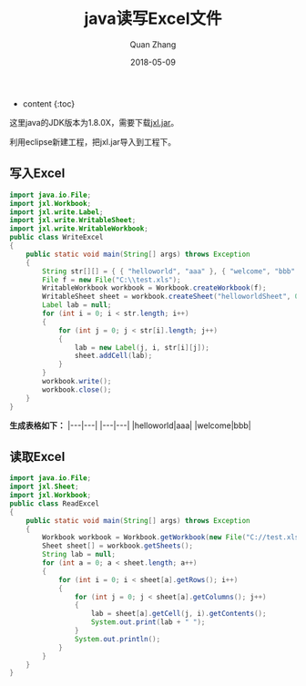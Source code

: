 ﻿---
layout: post
title: "java读写Excel文件"
date: 2018-05-09
categories: java
tags: java
author: Quan Zhang
---

* content
{:toc} 

这里java的JDK版本为1.8.0X，需要下载[jxl.jar](http://vdisk.weibo.com/s/aQg7p2eKoOm9K)。

利用eclipse新建工程，把jxl.jar导入到工程下。

## 写入Excel

```java
import java.io.File;
import jxl.Workbook;
import jxl.write.Label;
import jxl.write.WritableSheet;
import jxl.write.WritableWorkbook;
public class WriteExcel
{
    public static void main(String[] args) throws Exception
    {
        String str[][] = { { "helloworld", "aaa" }, { "welcome", "bbb" } };
        File f = new File("C:\\test.xls");
        WritableWorkbook workbook = Workbook.createWorkbook(f);
        WritableSheet sheet = workbook.createSheet("helloworldSheet", 0);
        Label lab = null;
        for (int i = 0; i < str.length; i++)
        {
            for (int j = 0; j < str[i].length; j++)
            {
                lab = new Label(j, i, str[i][j]);
                sheet.addCell(lab);
            }
        }
        workbook.write();
        workbook.close();
    }
}  
```

**生成表格如下：**
|---|---|
|---|---|
|helloworld|aaa|
|welcome|bbb|

## 读取Excel

```java
import java.io.File;
import jxl.Sheet;
import jxl.Workbook;
public class ReadExcel
{
    public static void main(String[] args) throws Exception
    {
        Workbook workbook = Workbook.getWorkbook(new File("C://test.xls"));
        Sheet sheet[] = workbook.getSheets();
        String lab = null;
        for (int a = 0; a < sheet.length; a++)
        {
            for (int i = 0; i < sheet[a].getRows(); i++)
            {
                for (int j = 0; j < sheet[a].getColumns(); j++)
                {
                    lab = sheet[a].getCell(j, i).getContents();
                    System.out.print(lab + " ");
                }
                System.out.println();
            }
        }
    }
}
```
